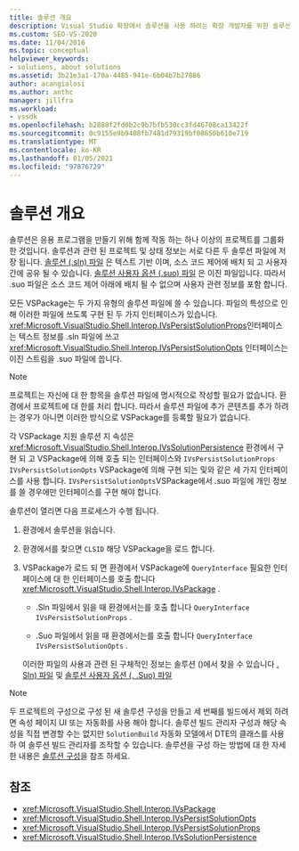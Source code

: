 ```yaml
---
title: 솔루션 개요
description: Visual Studio 확장에서 솔루션을 사용 하려는 확장 개발자를 위한 솔루션의 내부 정보에 대해 알아봅니다.
ms.custom: SEO-VS-2020
ms.date: 11/04/2016
ms.topic: conceptual
helpviewer_keywords:
- solutions, about solutions
ms.assetid: 3b21e3a1-170a-4485-941e-6b04b7b27886
author: acangialosi
ms.author: anthc
manager: jillfra
ms.workload:
- vssdk
ms.openlocfilehash: b2888f2fd0b2c9b7bfb530cc3fd46708ca13422f
ms.sourcegitcommit: 0c9155e9b9408fb7481d79319bf08650b610e719
ms.translationtype: MT
ms.contentlocale: ko-KR
ms.lasthandoff: 01/05/2021
ms.locfileid: "97876729"
---
```

# <a name="solutions-overview"></a>솔루션 개요

솔루션은 응용 프로그램을 만들기 위해 함께 작동 하는 하나 이상의 프로젝트를 그룹화 한 것입니다. 솔루션과 관련 된 프로젝트 및 상태 정보는 서로 다른 두 솔루션 파일에 저장 됩니다. [솔루션 (.sln) 파일](solution-dot-sln-file.md) 은 텍스트 기반 이며, 소스 코드 제어에 배치 되 고 사용자 간에 공유 될 수 있습니다. [솔루션 사용자 옵션 (.suo) 파일](solution-user-options-dot-suo-file.md) 은 이진 파일입니다. 따라서 .suo 파일은 소스 코드 제어 아래에 배치 될 수 없으며 사용자 관련 정보를 포함 합니다.

모든 VSPackage는 두 가지 유형의 솔루션 파일에 쓸 수 있습니다. 파일의 특성으로 인해 이러한 파일에 쓰도록 구현 된 두 가지 인터페이스가 있습니다. <xref:Microsoft.VisualStudio.Shell.Interop.IVsPersistSolutionProps>인터페이스는 텍스트 정보를 .sln 파일에 쓰고 <xref:Microsoft.VisualStudio.Shell.Interop.IVsPersistSolutionOpts> 인터페이스는 이진 스트림을 .suo 파일에 씁니다.

> [!NOTE]
> 프로젝트는 자신에 대 한 항목을 솔루션 파일에 명시적으로 작성할 필요가 없습니다. 환경에서 프로젝트에 대 한를 처리 합니다. 따라서 솔루션 파일에 추가 콘텐츠를 추가 하려는 경우가 아니면 이러한 방식으로 VSPackage를 등록할 필요가 없습니다.

각 VSPackage 지원 솔루션 지 속성은 <xref:Microsoft.VisualStudio.Shell.Interop.IVsSolutionPersistence> 환경에서 구현 되 고 VSPackage에 의해 호출 되는 인터페이스와 `IVsPersistSolutionProps` `IVsPersistSolutionOpts` VSPackage에 의해 구현 되는 및와 같은 세 가지 인터페이스를 사용 합니다. `IVsPersistSolutionOpts`VSPackage에서 .suo 파일에 개인 정보를 쓸 경우에만 인터페이스를 구현 해야 합니다.

솔루션이 열리면 다음 프로세스가 수행 됩니다.

1. 환경에서 솔루션을 읽습니다.

2. 환경에서를 찾으면 `CLSID` 해당 VSPackage을 로드 합니다.

3. VSPackage가 로드 되 면 환경에서 VSPackage에 `QueryInterface` 필요한 인터페이스에 대 한 인터페이스를 호출 합니다 <xref:Microsoft.VisualStudio.Shell.Interop.IVsPackage> .

   - .Sln 파일에서 읽을 때 환경에서는를 호출 합니다 `QueryInterface` `IVsPersistSolutionProps` .

   - .Suo 파일에서 읽을 때 환경에서는를 호출 합니다 `QueryInterface` `IVsPersistSolutionOpts` .

   이러한 파일의 사용과 관련 된 구체적인 정보는 솔루션 ()에서 찾을 수 있습니다 [. Sln) 파일](../../extensibility/internals/solution-dot-sln-file.md) 및 [솔루션 사용자 옵션 (. .Suo) 파일](../../extensibility/internals/solution-user-options-dot-suo-file.md)

> [!NOTE]
> 두 프로젝트의 구성으로 구성 된 새 솔루션 구성을 만들고 세 번째를 빌드에서 제외 하려면 속성 페이지 UI 또는 자동화를 사용 해야 합니다. 솔루션 빌드 관리자 구성과 해당 속성을 직접 변경할 수는 없지만 `SolutionBuild` 자동화 모델에서 DTE의 클래스를 사용 하 여 솔루션 빌드 관리자를 조작할 수 있습니다. 솔루션을 구성 하는 방법에 대 한 자세한 내용은 [솔루션 구성](../../extensibility/internals/solution-configuration.md)을 참조 하세요.

## <a name="see-also"></a>참조

- <xref:Microsoft.VisualStudio.Shell.Interop.IVsPackage>
- <xref:Microsoft.VisualStudio.Shell.Interop.IVsPersistSolutionOpts>
- <xref:Microsoft.VisualStudio.Shell.Interop.IVsPersistSolutionProps>
- <xref:Microsoft.VisualStudio.Shell.Interop.IVsSolutionPersistence>
